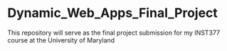 # Dynamic_Web_Apps_Final_Project
This repository will serve as the final project submission for my INST377 course at the University of Maryland
